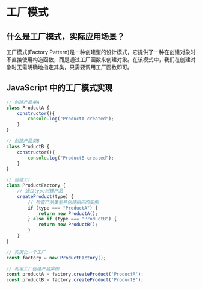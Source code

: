 # 工厂模式

## 什么是工厂模式，实际应用场景？

工厂模式(Factory Pattern)是一种创建型的设计模式，它提供了一种在创建对象时不直接使用构造函数，而是通过工厂函数来创建对象。在该模式中，我们在创建对象时无需明确地指定其类，只需要调用工厂函数即可。

## JavaScript 中的工厂模式实现

```js
// 创建产品类A
class ProductA {
    constructor(){
        console.log("ProductA created");
    }
}

// 创建产品类B
class ProductB {
    constructor(){
        console.log("ProductB created");
    }
}

// 创建工厂
class ProductFactory {
    // 通过type创建产品
    createProduct(type) {
        // 检查产品类型并创建相应的实例
        if (type === "ProductA") {
            return new ProductA();
        } else if (type === "ProductB") {
            return new ProductB();
        }
    }
}

// 实例化一个工厂
const factory = new ProductFactory();

// 利用工厂创建产品实例
const productA = factory.createProduct('ProductA');
const productB = factory.createProduct('ProductB');
```
